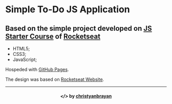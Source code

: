 # Simple To-Do JS Application
## Based on the simple project developed on [JS Starter Course](https://app.rocketseat.com.br/node/curso-java-script) of [Rocketseat](https://rocketseat.com.br/)
- HTML5;
- CSS3;
- JavaScript;

Hospeded with [GitHub Pages](https://pages.github.com/).

The design was based on [Rocketseat Website](https://app.rocketseat.com.br).

---

<h4 align="center"> <em>&lt;/&gt;</em> by <a href="https://github.com/christyanbrayan" target="_blank">christyanbrayan</a> </h4>
